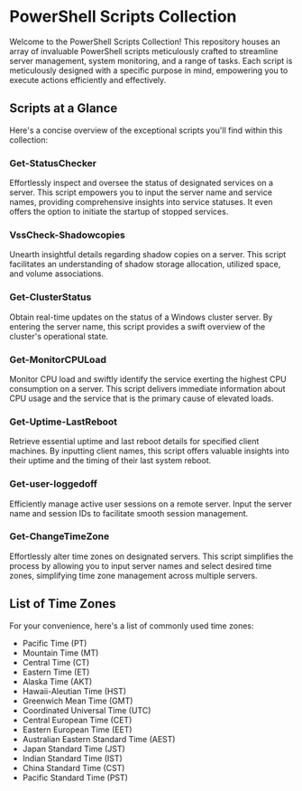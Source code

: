 # PowerShell Scripts Collection

Welcome to the PowerShell Scripts Collection! This repository houses an array of invaluable PowerShell scripts meticulously crafted to streamline server management, system monitoring, and a range of tasks. Each script is meticulously designed with a specific purpose in mind, empowering you to execute actions efficiently and effectively.

## Scripts at a Glance

Here's a concise overview of the exceptional scripts you'll find within this collection:

### Get-StatusChecker

Effortlessly inspect and oversee the status of designated services on a server. This script empowers you to input the server name and service names, providing comprehensive insights into service statuses. It even offers the option to initiate the startup of stopped services.

### VssCheck-Shadowcopies

Unearth insightful details regarding shadow copies on a server. This script facilitates an understanding of shadow storage allocation, utilized space, and volume associations.

### Get-ClusterStatus

Obtain real-time updates on the status of a Windows cluster server. By entering the server name, this script provides a swift overview of the cluster's operational state.

### Get-MonitorCPULoad

Monitor CPU load and swiftly identify the service exerting the highest CPU consumption on a server. This script delivers immediate information about CPU usage and the service that is the primary cause of elevated loads.

### Get-Uptime-LastReboot

Retrieve essential uptime and last reboot details for specified client machines. By inputting client names, this script offers valuable insights into their uptime and the timing of their last system reboot.

### Get-user-loggedoff

Efficiently manage active user sessions on a remote server. Input the server name and session IDs to facilitate smooth session management.

### Get-ChangeTimeZone

Effortlessly alter time zones on designated servers. This script simplifies the process by allowing you to input server names and select desired time zones, simplifying time zone management across multiple servers.

## List of Time Zones

For your convenience, here's a list of commonly used time zones:

- Pacific Time (PT)
- Mountain Time (MT)
- Central Time (CT)
- Eastern Time (ET)
- Alaska Time (AKT)
- Hawaii-Aleutian Time (HST)
- Greenwich Mean Time (GMT)
- Coordinated Universal Time (UTC)
- Central European Time (CET)
- Eastern European Time (EET)
- Australian Eastern Standard Time (AEST)
- Japan Standard Time (JST)
- Indian Standard Time (IST)
- China Standard Time (CST)
- Pacific Standard Time (PST)
